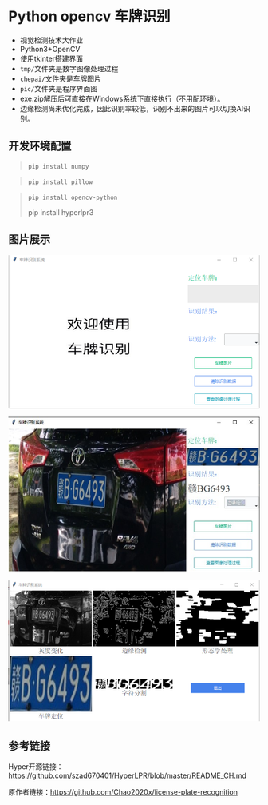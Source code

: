 # Python opencv 车牌识别

+ 视觉检测技术大作业
+ Python3+OpenCV
+ 使用tkinter搭建界面
+ `tmp/`文件夹是数字图像处理过程
+ `chepai/`文件夹是车牌图片
+ `pic/`文件夹是程序界面图
+ exe.zip解压后可直接在Windows系统下直接执行（不用配环境）。
+ 边缘检测尚未优化完成，因此识别率较低，识别不出来的图片可以切换AI识别。

## 开发环境配置
> `pip install numpy`

> `pip install pillow`

> `pip install opencv-python`
>
> pip install hyperlpr3

## 图片展示

![首界面](pic/01.png)

![识别结果](pic/02.jpg)

![图像处理过程](pic/035.png)

## 参考链接

Hyper开源链接：https://github.com/szad670401/HyperLPR/blob/master/README_CH.md

原作者链接：https://github.com/Chao2020x/license-plate-recognition